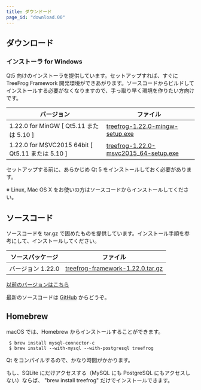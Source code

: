 ```yaml
---
title: ダウンドード
page_id: "download.00"
---
```


## ダウンロード

### インストーラ for Windows

Qt5 向けのインストーラを提供しています。セットアップすれば、すぐに TreeFrog Framework 開発環境ができあがります。ソースコードからビルドしてインストールする必要がなくなりますので、手っ取り早く環境を作りたい方向けです。

<div class="table-div" markdown="1">

| バージョン                                       | ファイル                                  |
|------------------------------------------------|---------------------------------------|
| 1.22.0 for MinGW [ Qt5.11 または 5.10 ]          | [<i class="fa fa-download" aria-hidden="true"></i> treefrog-1.22.0-mingw-setup.exe](https://github.com/treefrogframework/treefrog-framework/releases/download/v1.22.0/treefrog-1.22.0-mingw-setup.exe)       |
| 1.22.0 for MSVC2015 64bit [ Qt5.11 または 5.10 ] | [<i class="fa fa-download" aria-hidden="true"></i> treefrog-1.22.0-msvc2015_64-setup.exe](https://github.com/treefrogframework/treefrog-framework/releases/download/v1.22.0/treefrog-1.22.0-msvc2015_64-setup.exe) |

</div>

セットアップする前に、あらかじめ Qt 5 をインストールしておく必要があります。

※ Linux, Mac OS X をお使いの方はソースコードからインストールしてください。

## ソースコード

ソースコードを tar.gz で固めたものを提供しています。インストール手順を参考にして、インストールしてください。

<div class="table-div" markdown="1">

| ソースパッケージ  | ファイル                         |
|-------------------|----------------------------------|
| バージョン 1.22.0 | [<i class="fa fa-download" aria-hidden="true"></i> treefrog-framework-1.22.0.tar.gz](https://github.com/treefrogframework/treefrog-framework/archive/v1.22.0.tar.gz) |

</div>

 [以前のバージョンはこちら <i class="fa fa-angle-double-right" aria-hidden="true"></i>](https://github.com/treefrogframework/treefrog-framework/releases)

最新のソースコードは [GitHub](https://github.com/treefrogframework/) からどうぞ。

## Homebrew

macOS では、Homebrew からインストールすることができます。

```
 $ brew install mysql-connector-c
 $ brew install --with-mysql --with-postgresql treefrog
```

Qt をコンパイルするので、かなり時間がかかります。

もし、SQLite にだけアクセスする（MySQL にも PostgreSQL にもアクセスしない）ならば、 "brew install treefrog" だけでインストールできます。
